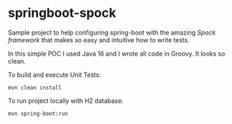 # springboot-spock

Sample project to help configuring spring-boot with the amazing *Spock framework* that makes so easy and intuitive how to write tests. 

In this simple POC I used Java 16 and I wrote all code in Groovy. It looks so clean.

To build and execute Unit Tests:
```
mvn clean install
```

To run project locally with H2 database: 
```
mvn spring-boot:run
```
